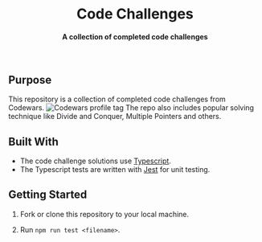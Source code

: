 <h1 align="center"> Code Challenges </h1>
<h4 align="center">A collection of completed code challenges</h4>
<br>

## Purpose

This repository is a collection of completed code challenges from Codewars. <img src="https://www.codewars.com/users/maltewirz/badges/micro" alt="Codewars profile tag" />
The repo also includes popular solving technique like Divide and Conquer, Multiple Pointers and others.

## Built With

- The code challenge solutions use [Typescript](https://www.typescriptlang.org/).
- The Typescript tests are written with [Jest](https://jestjs.io/en/) for unit testing.

## Getting Started

1. Fork or clone this repository to your local machine.

2. Run `npm run test <filename>`.
